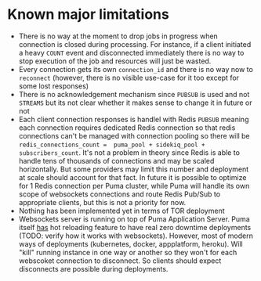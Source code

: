 # Known major limitations

* There is no way at the moment to drop jobs in progress when connection is closed during processing. For instance, if a client initiated a heavy `COUNT` event and disconnected immediately there is no way to stop execution of the job and resources will just be wasted.
* Every connection gets its own `connection_id` and there is no way now to `reconnect` (however, there is no visible use-case for it too except for some lost responses)
* There is no acknowledgement mechanism since `PUBSUB` is used and not `STREAMS` but its not clear whether it makes sense to change it in future or not
* Each client connection responses is handlel with Redis `PUBSUB` meaning each connection requires dedicated Redis connection so that redis connections can't be managed with connection pooling so there will be `redis_connections_count =  puma_pool + sidekiq_pool + subscribers_count`. It's not a problem in theory since Redis is able to handle tens of thousands of connections and may be scaled horizontally. But some providers may limit this number and  deployment at scale should account for that fact. In future it is possible to optimize for 1 Redis connection per Puma cluster, while Puma will handle its own scope of websockets connections and route Redis Pub/Sub to appropriate clients, but this is not a priority for now.
* Nothing has been implemented yet in terms of TOR deployment
* Websockets server is running on top of Puma Application Server. Puma itself [has](https://github.com/puma/puma/blob/master/docs/restart.md) hot reloading feature to have real zero downtime deployments (TODO: verify how it works with websockets). However, most of modern ways of deployments (kubernetes, docker, appplatform, heroku). Will "kill" running instance in one way or another so they won't for each webscoket connection to disconnect. So clients should expect disconnects are possible during deployments.
